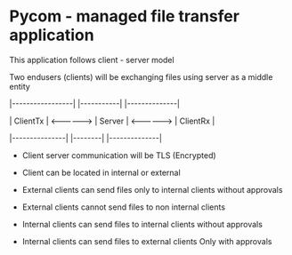 
# Pycom - managed file transfer application


This application follows client - server model 

Two endusers (clients) will be exchanging files using server as a middle entity

  |-----------------|               |-----------|               |--------------|

  |  ClientTx |       <------>  | Server | <------>         |  ClientRx |

  |---------------|               |--------|               |--------------|


- Client server communication will be TLS (Encrypted)

- Client can be located in internal or external

- External clients can send files only to internal clients without approvals

- External clients cannot send files to non internal clients

- Internal clients can send files to internal clients without approvals

- Internal clients can send files to external clients Only with approvals

